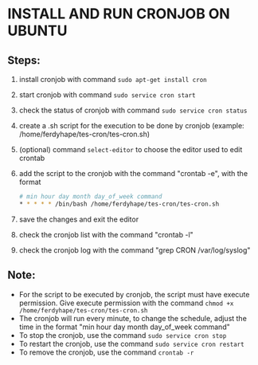# INSTALL AND RUN CRONJOB ON UBUNTU

## Steps:

1. install cronjob with command `sudo apt-get install cron`
2. start cronjob with command `sudo service cron start`
3. check the status of cronjob with command `sudo service cron status`
4. create a .sh script for the execution to be done by cronjob (example: /home/ferdyhape/tes-cron/tes-cron.sh)
5. (optional) command `select-editor` to choose the editor used to edit crontab
6. add the script to the cronjob with the command "crontab -e", with the format

   ```bash
   # min hour day month day_of_week command
   * * * * * /bin/bash /home/ferdyhape/tes-cron/tes-cron.sh
   ```

7. save the changes and exit the editor
8. check the cronjob list with the command "crontab -l"
9. check the cronjob log with the command "grep CRON /var/log/syslog"

## Note:

- For the script to be executed by cronjob, the script must have execute permission. Give execute permission with the command `chmod +x /home/ferdyhape/tes-cron/tes-cron.sh`
- The cronjob will run every minute, to change the schedule, adjust the time in the format "min hour day month day_of_week command"
- To stop the cronjob, use the command `sudo service cron stop`
- To restart the cronjob, use the command `sudo service cron restart`
- To remove the cronjob, use the command `crontab -r`
